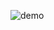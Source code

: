 ![demo](https://github.com/quickbreak/school_projects/blob/main/Lazarus%20-%20Визуализация/Вычисление%20площади%20под%20графиком%20(интересны%20вычисления)/буква%20а/Демонстрация.png.jpg)
